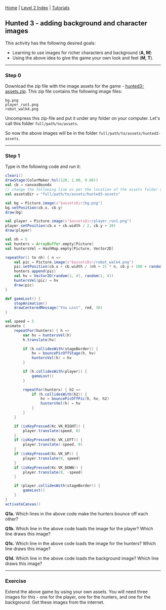 <div class="nav">
  <a href="../../index.html">Home</a> | <a href="index.html">Level 2 Index</a> | <a href="../../tutorials-index.html">Tutorials</a>
</div>

## Hunted 3 - adding background and character images

This activity has the following desired goals:
* Learning to use images for richer characters and background (**A, M**)
* Using the above idea to give the game your own look and feel (**M, T**).

---

### Step 0

Download the zip file with the image assets for the game - [hunted3-assets.zip](hunted3-assets.zip). This zip file contains the following image files:
```
bg.png
player_run1.png
robot_walk4.png
```

Uncompress this zip-file and put it under any folder on your computer. Let's call this folder `full/path/to/assets`.

So now the above images will be in the folder `full/path/to/assets/hunted3-assets`.

---

### Step 1
Type in the following code and run it:

```scala
cleari()
drawStage(ColorMaker.hsl(120, 1.00, 0.08))
val cb = canvasBounds
// change the following line as per the location of the assets folder on your computer
val assetsDir = "full/path/to/assets/hunted3-assets"

val bg = Picture.image(s"$assetsDir/bg.png")
bg.setPosition(cb.x, cb.y)
draw(bg)

val player = Picture.image(s"$assetsDir/player_run1.png")
player.setPosition(cb.x + cb.width / 2, cb.y + 20)
draw(player)

val nh = 5
val hunters = ArrayBuffer.empty[Picture]
val huntersVel = HashMap.empty[Picture, Vector2D]

repeatFor(1 to nh) { n =>
    val pic = Picture.image(s"$assetsDir/robot_walk4.png")
    pic.setPosition(cb.x + cb.width / (nh + 2) * n, cb.y + 100 + randomDouble(0, cb.height - 200))
    hunters.append(pic)
    val hv = Vector2D(random(1, 4), random(1, 4))
    huntersVel(pic) = hv
    draw(pic)
}

def gameLost() {
    stopAnimation()
    drawCenteredMessage("You Lost", red, 30)
}

val speed = 5
animate {
    repeatFor(hunters) { h =>
        var hv = huntersVel(h)
        h.translate(hv)

        if (h.collidesWith(stageBorder)) {
            hv = bouncePicOffStage(h, hv)
            huntersVel(h) = hv
        }

        if (h.collidesWith(player)) {
            gameLost()
        }

        repeatFor(hunters) { h2 =>
            if (h.collidesWith(h2)) {
                hv = bouncePicOffPic(h, hv, h2)
                huntersVel(h) = hv
            }
        }
    }

    if (isKeyPressed(Kc.VK_RIGHT)) {
        player.translate(speed, 0)
    }
    if (isKeyPressed(Kc.VK_LEFT)) {
        player.translate(-speed, 0)
    }
    if (isKeyPressed(Kc.VK_UP)) {
        player.translate(0, speed)
    }
    if (isKeyPressed(Kc.VK_DOWN)) {
        player.translate(0, -speed)
    }

    if (player.collidesWith(stageBorder)) {
        gameLost()
    }
}
activateCanvas()
```

**Q1a.** Which lines in the above code make the hunters bounce off each other?

**Q1b.** Which line in the above code loads the image for the player? Which line draws this image?

**Q1c.** Which line in the above code loads the image for the hunters? Which line draws this image?

**Q1d.** Which line in the above code loads the background image? Which line draws this image?


---

### Exercise

Extend the above game by using your own assets. You will need three images for this - one for the player, one for the hunters, and one for the background. Get these images from the internet. 
